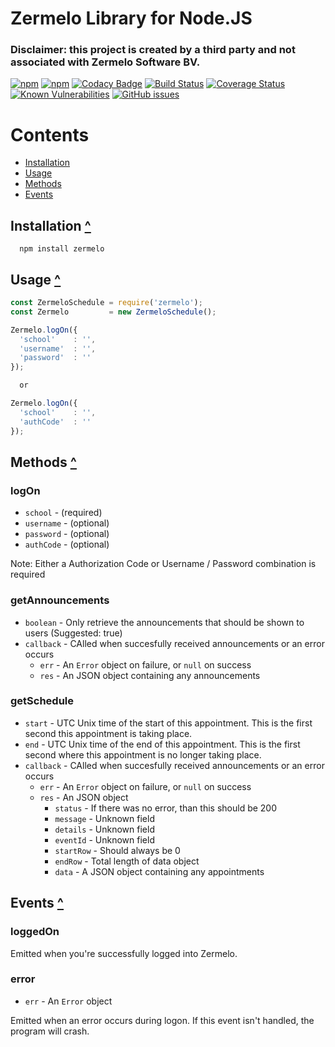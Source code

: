 # Zermelo Library for Node.JS

### Disclaimer: this project is created by a third party and not associated with Zermelo Software BV.

[![npm](https://img.shields.io/npm/v/zermelo.svg?style=flat-square)](https://www.npmjs.com/package/zermelo)
[![npm](https://img.shields.io/npm/l/zermelo.svg?style=flat-square)](https://github.com/mvegter/node-zermelo/blob/master/LICENSE)
[![Codacy Badge](https://api.codacy.com/project/badge/Grade/cc95bbd165834373ab34938416d03c33?style=flat-square)](https://www.codacy.com/app/mvegter/node-zermelo?utm_source=github.com&amp;utm_medium=referral&amp;utm_content=mvegter/node-zermelo&amp;utm_campaign=Badge_Grade)
[![Build Status](https://travis-ci.org/mvegter/node-zermelo.svg?branch=master&style=flat-square)](https://travis-ci.org/mvegter/node-zermelo)
[![Coverage Status](https://coveralls.io/repos/github/mvegter/node-zermelo/badge.svg?branch=master)](https://coveralls.io/github/mvegter/node-zermelo?branch=master&style=)
[![Known Vulnerabilities](https://snyk.io/test/github/mvegter/node-zermelo/badge.svg?style=flat-square)](https://snyk.io/test/github/mvegter/node-zermelo)
[![GitHub issues](https://img.shields.io/github/issues/mvegter/node-zermelo.svg?style=flat-square)](https://github.com/mvegter/node-zermelo/issues)

# Contents
- [Installation](#installation-)
- [Usage](#usage-)
- [Methods](#methods-)
- [Events](#events-)

## Installation [^](#contents)
```
  npm install zermelo
```

## Usage [^](#contents)

```javascript
const ZermeloSchedule = require('zermelo');
const Zermelo         = new ZermeloSchedule();

Zermelo.logOn({
  'school'    : '', 
  'username'  : '',
  'password'  : ''
});

  or

Zermelo.logOn({
  'school'    : '', 
  'authCode'  : ''
});
```

## Methods [^](#contents)
### logOn
- `school` - (required) 
- `username` - (optional)
- `password` - (optional)
- `authCode` - (optional)

Note: Either a Authorization Code or Username / Password combination is required

### getAnnouncements
- `boolean` - Only retrieve the announcements that should be shown to users (Suggested: true)
- `callback` - CAlled when succesfully received announcements or an error occurs
  - `err` - An `Error` object on failure, or `null` on success
  - `res` - An JSON object containing any announcements

### getSchedule
- `start` - UTC Unix time of the start of this appointment. This is the first second this appointment is taking place.
- `end` - UTC Unix time of the end of this appointment. This is the first second where this appointment is no longer taking place.
- `callback` - CAlled when succesfully received announcements or an error occurs
  - `err` - An `Error` object on failure, or `null` on success
  - `res` - An JSON object
    - `status` - If there was no error, than this should be 200
    - `message` - Unknown field
    - `details` - Unknown field
    - `eventId` - Unknown field
    - `startRow` - Should always be 0
    - `endRow` - Total length of data object
    - `data` - A JSON object containing any appointments
  
## Events [^](#contents)
### loggedOn
Emitted when you're successfully logged into Zermelo.

### error
- `err` - An `Error` object

Emitted when an error occurs during logon. If this event isn't handled, the program will crash.
